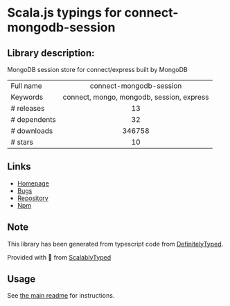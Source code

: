 
# Scala.js typings for connect-mongodb-session


## Library description:
MongoDB session store for connect/express built by MongoDB

|                    |                 |
| ------------------ | :-------------: |
| Full name          | connect-mongodb-session |
| Keywords           | connect, mongo, mongodb, session, express |
| # releases         | 13 |
| # dependents       | 32 |
| # downloads        | 346758 |
| # stars            | 10 |

## Links
- [Homepage](https://github.com/mongodb-js/connect-mongodb-session#readme)
- [Bugs](https://github.com/mongodb-js/connect-mongodb-session/issues)
- [Repository](https://github.com/mongodb-js/connect-mongodb-session)
- [Npm](https://www.npmjs.com/package/connect-mongodb-session)
    


## Note
This library has been generated from typescript code from [DefinitelyTyped](https://definitelytyped.org).

Provided with :purple_heart: from [ScalablyTyped](https://github.com/oyvindberg/ScalablyTyped)

## Usage
See [the main readme](../../readme.md) for instructions.


